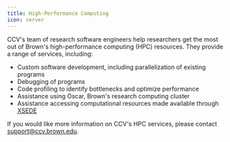 ```yaml
---
title: High-Performance Computing
icon: server
---
```


CCV's team of research software engineers help researchers get the most out of Brown's high-performance computing (HPC) resources. They provide a range of services, including:

- Custom software development, including parallelization of existing programs
- Debugging of programs
- Code profiling to identify bottlenecks and optimize performance
- Assistance using Oscar, Brown's research computing cluster
- Assistance accessing computational resources made available through [XSEDE](https://www.xsede.org)

If you would like more information on CCV's HPC services, please contact [support@ccv.brown.edu](mailto:support@ccv.brown.edu).